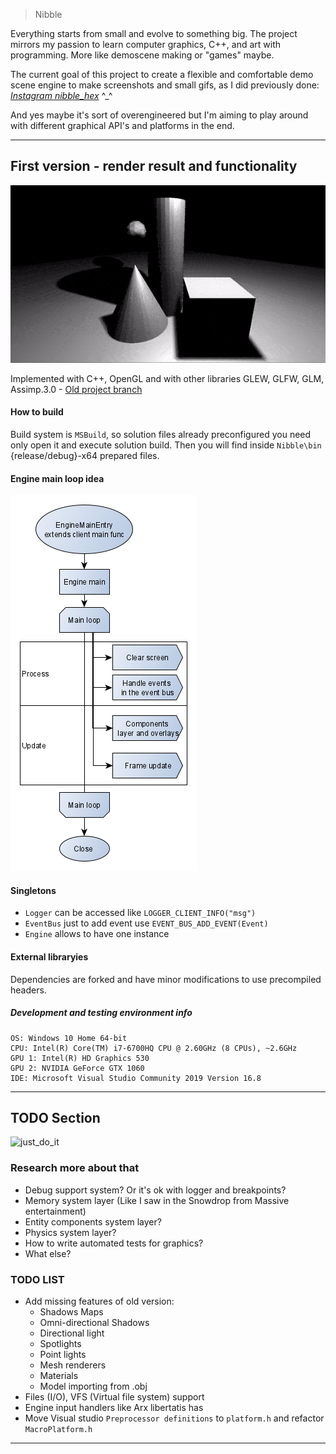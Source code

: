 > Nibble

Everything starts from small and evolve to something big.
The project mirrors my passion to learn computer graphics, C++, and art with programming. More like demoscene making or "games" maybe.

The current goal of this project to create a flexible and comfortable demo scene engine
to make screenshots and small gifs, as I did previously done: *[Instagram nibble_hex](https://www.instagram.com/nibble_hex/)* ^_^

And yes maybe it's sort of overengineered but I'm aiming to play around with different graphical API's and platforms in the end.

---

## First version - render result and functionality
![OpenGL](Extras/old_version_render.gif)

Implemented with C++, OpenGL and with other libraries GLEW, GLFW, GLM, Assimp.3.0 - [Old project branch](https://github.com/LinMAD/Nibble/tree/old_master)

#### How to build
Build system is `MSBuild`, so solution files already preconfigured you need only open it and execute solution build. 
Then you will find inside `Nibble\bin` {release/debug}-x64 prepared files.

#### Engine main loop idea
![engine_work](Extras/core_process_idea.png)

#### Singletons
- `Logger` can be accessed like `LOGGER_CLIENT_INFO("msg")`
- `EventBus` just to add event use `EVENT_BUS_ADD_EVENT(Event)`
- `Engine` allows to have one instance

#### External libraryies
Dependencies are forked and have minor modifications to use precompiled headers.

##### Development and testing environment info
```
OS: Windows 10 Home 64-bit
CPU: Intel(R) Core(TM) i7-6700HQ CPU @ 2.60GHz (8 CPUs), ~2.6GHz
GPU 1: Intel(R) HD Graphics 530
GPU 2: NVIDIA GeForce GTX 1060
IDE: Microsoft Visual Studio Community 2019 Version 16.8
```

---

## TODO Section
![just_do_it](https://i.pinimg.com/originals/ab/28/a3/ab28a35ba61c3310ed6341b09dbbafab.jpg)

### Research more about that
- Debug support system? Or it's ok with logger and breakpoints?
- Memory system layer (Like I saw in the Snowdrop from Massive entertainment)
- Entity components system layer?
- Physics system layer?
- How to write automated tests for graphics?
- What else?

### TODO LIST
- Add missing features of old version:
	- Shadows Maps
	- Omni-directional Shadows
	- Directional light
	- Spotlights
	- Point lights
	- Mesh renderers
	- Materials
	- Model importing from .obj
- Files (I/O), VFS (Virtual file system) support
- Engine input handlers like Arx libertatis has
- Move Visual studio `Preprocessor definitions` to `platform.h` and refactor `MacroPlatform.h`

---

